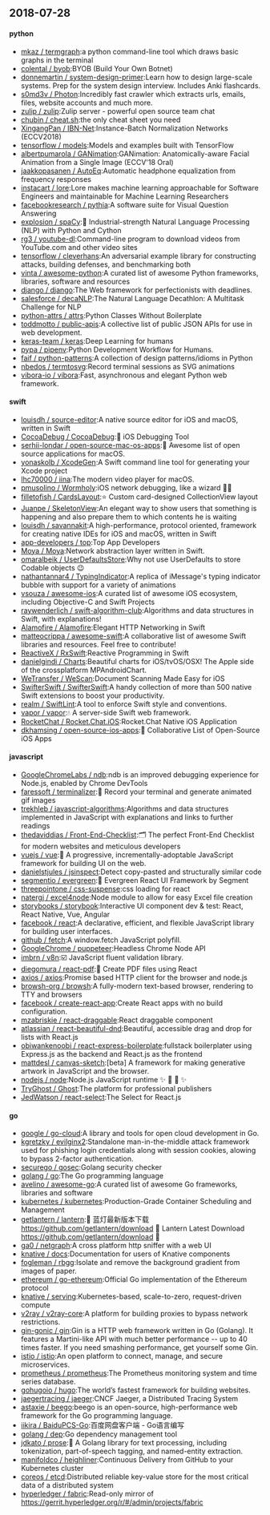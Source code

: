 ## 2018-07-28

#### python
* [mkaz / termgraph](https://github.com/mkaz/termgraph):a python command-line tool which draws basic graphs in the terminal
* [colental / byob](https://github.com/colental/byob):BYOB (Build Your Own Botnet)
* [donnemartin / system-design-primer](https://github.com/donnemartin/system-design-primer):Learn how to design large-scale systems. Prep for the system design interview. Includes Anki flashcards.
* [s0md3v / Photon](https://github.com/s0md3v/Photon):Incredibly fast crawler which extracts urls, emails, files, website accounts and much more.
* [zulip / zulip](https://github.com/zulip/zulip):Zulip server - powerful open source team chat
* [chubin / cheat.sh](https://github.com/chubin/cheat.sh):the only cheat sheet you need
* [XingangPan / IBN-Net](https://github.com/XingangPan/IBN-Net):Instance-Batch Normalization Networks (ECCV2018)
* [tensorflow / models](https://github.com/tensorflow/models):Models and examples built with TensorFlow
* [albertpumarola / GANimation](https://github.com/albertpumarola/GANimation):GANimation: Anatomically-aware Facial Animation from a Single Image (ECCV'18 Oral)
* [jaakkopasanen / AutoEq](https://github.com/jaakkopasanen/AutoEq):Automatic headphone equalization from frequency responses
* [instacart / lore](https://github.com/instacart/lore):Lore makes machine learning approachable for Software Engineers and maintainable for Machine Learning Researchers
* [facebookresearch / pythia](https://github.com/facebookresearch/pythia):A software suite for Visual Question Answering
* [explosion / spaCy](https://github.com/explosion/spaCy):💫
Industrial-strength Natural Language Processing (NLP) with Python and Cython
* [rg3 / youtube-dl](https://github.com/rg3/youtube-dl):Command-line program to download videos from YouTube.com and other video sites
* [tensorflow / cleverhans](https://github.com/tensorflow/cleverhans):An adversarial example library for constructing attacks, building defenses, and benchmarking both
* [vinta / awesome-python](https://github.com/vinta/awesome-python):A curated list of awesome Python frameworks, libraries, software and resources
* [django / django](https://github.com/django/django):The Web framework for perfectionists with deadlines.
* [salesforce / decaNLP](https://github.com/salesforce/decaNLP):The Natural Language Decathlon: A Multitask Challenge for NLP
* [python-attrs / attrs](https://github.com/python-attrs/attrs):Python Classes Without Boilerplate
* [toddmotto / public-apis](https://github.com/toddmotto/public-apis):A collective list of public JSON APIs for use in web development.
* [keras-team / keras](https://github.com/keras-team/keras):Deep Learning for humans
* [pypa / pipenv](https://github.com/pypa/pipenv):Python Development Workflow for Humans.
* [faif / python-patterns](https://github.com/faif/python-patterns):A collection of design patterns/idioms in Python
* [nbedos / termtosvg](https://github.com/nbedos/termtosvg):Record terminal sessions as SVG animations
* [vibora-io / vibora](https://github.com/vibora-io/vibora):Fast, asynchronous and elegant Python web framework.

#### swift
* [louisdh / source-editor](https://github.com/louisdh/source-editor):A native source editor for iOS and macOS, written in Swift
* [CocoaDebug / CocoaDebug](https://github.com/CocoaDebug/CocoaDebug):🚀
iOS Debugging Tool
* [serhii-londar / open-source-mac-os-apps](https://github.com/serhii-londar/open-source-mac-os-apps):🚀
Awesome list of open source applications for macOS.
* [yonaskolb / XcodeGen](https://github.com/yonaskolb/XcodeGen):A Swift command line tool for generating your Xcode project
* [lhc70000 / iina](https://github.com/lhc70000/iina):The modern video player for macOS.
* [pmusolino / Wormholy](https://github.com/pmusolino/Wormholy):iOS network debugging, like a wizard 🧙‍♂️
* [filletofish / CardsLayout](https://github.com/filletofish/CardsLayout):⭐️
Custom card-designed CollectionView layout
* [Juanpe / SkeletonView](https://github.com/Juanpe/SkeletonView):An elegant way to show users that something is happening and also prepare them to which contents he is waiting
* [louisdh / savannakit](https://github.com/louisdh/savannakit):A high-performance, protocol oriented, framework for creating native IDEs for iOS and macOS, written in Swift
* [app-developers / top](https://github.com/app-developers/top):Top App Developers
* [Moya / Moya](https://github.com/Moya/Moya):Network abstraction layer written in Swift.
* [omaralbeik / UserDefaultsStore](https://github.com/omaralbeik/UserDefaultsStore):Why not use UserDefaults to store Codable objects
😉
* [nathantannar4 / TypingIndicator](https://github.com/nathantannar4/TypingIndicator):A replica of iMessage's typing indicator bubble with support for a variety of animations
* [vsouza / awesome-ios](https://github.com/vsouza/awesome-ios):A curated list of awesome iOS ecosystem, including Objective-C and Swift Projects
* [raywenderlich / swift-algorithm-club](https://github.com/raywenderlich/swift-algorithm-club):Algorithms and data structures in Swift, with explanations!
* [Alamofire / Alamofire](https://github.com/Alamofire/Alamofire):Elegant HTTP Networking in Swift
* [matteocrippa / awesome-swift](https://github.com/matteocrippa/awesome-swift):A collaborative list of awesome Swift libraries and resources. Feel free to contribute!
* [ReactiveX / RxSwift](https://github.com/ReactiveX/RxSwift):Reactive Programming in Swift
* [danielgindi / Charts](https://github.com/danielgindi/Charts):Beautiful charts for iOS/tvOS/OSX! The Apple side of the crossplatform MPAndroidChart.
* [WeTransfer / WeScan](https://github.com/WeTransfer/WeScan):Document Scanning Made Easy for iOS
* [SwifterSwift / SwifterSwift](https://github.com/SwifterSwift/SwifterSwift):A handy collection of more than 500 native Swift extensions to boost your productivity.
* [realm / SwiftLint](https://github.com/realm/SwiftLint):A tool to enforce Swift style and conventions.
* [vapor / vapor](https://github.com/vapor/vapor):💧
A server-side Swift web framework.
* [RocketChat / Rocket.Chat.iOS](https://github.com/RocketChat/Rocket.Chat.iOS):Rocket.Chat Native iOS Application
* [dkhamsing / open-source-ios-apps](https://github.com/dkhamsing/open-source-ios-apps):📱
Collaborative List of Open-Source iOS Apps

#### javascript
* [GoogleChromeLabs / ndb](https://github.com/GoogleChromeLabs/ndb):ndb is an improved debugging experience for Node.js, enabled by Chrome DevTools
* [faressoft / terminalizer](https://github.com/faressoft/terminalizer):🦄
Record your terminal and generate animated gif images
* [trekhleb / javascript-algorithms](https://github.com/trekhleb/javascript-algorithms):Algorithms and data structures implemented in JavaScript with explanations and links to further readings
* [thedaviddias / Front-End-Checklist](https://github.com/thedaviddias/Front-End-Checklist):🗂
The perfect Front-End Checklist for modern websites and meticulous developers
* [vuejs / vue](https://github.com/vuejs/vue):🖖
A progressive, incrementally-adoptable JavaScript framework for building UI on the web.
* [danielstjules / jsinspect](https://github.com/danielstjules/jsinspect):Detect copy-pasted and structurally similar code
* [segmentio / evergreen](https://github.com/segmentio/evergreen):🌲
Evergreen React UI Framework by Segment
* [threepointone / css-suspense](https://github.com/threepointone/css-suspense):css loading for react
* [natergj / excel4node](https://github.com/natergj/excel4node):Node module to allow for easy Excel file creation
* [storybooks / storybook](https://github.com/storybooks/storybook):Interactive UI component dev & test: React, React Native, Vue, Angular
* [facebook / react](https://github.com/facebook/react):A declarative, efficient, and flexible JavaScript library for building user interfaces.
* [github / fetch](https://github.com/github/fetch):A window.fetch JavaScript polyfill.
* [GoogleChrome / puppeteer](https://github.com/GoogleChrome/puppeteer):Headless Chrome Node API
* [imbrn / v8n](https://github.com/imbrn/v8n):☑️
JavaScript fluent validation library.
* [diegomura / react-pdf](https://github.com/diegomura/react-pdf):📄
Create PDF files using React
* [axios / axios](https://github.com/axios/axios):Promise based HTTP client for the browser and node.js
* [browsh-org / browsh](https://github.com/browsh-org/browsh):A fully-modern text-based browser, rendering to TTY and browsers
* [facebook / create-react-app](https://github.com/facebook/create-react-app):Create React apps with no build configuration.
* [mzabriskie / react-draggable](https://github.com/mzabriskie/react-draggable):React draggable component
* [atlassian / react-beautiful-dnd](https://github.com/atlassian/react-beautiful-dnd):Beautiful, accessible drag and drop for lists with React.js
* [obiwankenoobi / react-express-boilerplate](https://github.com/obiwankenoobi/react-express-boilerplate):fullstack boilerplater using Express.js as the backend and React.js as the frontend
* [mattdesl / canvas-sketch](https://github.com/mattdesl/canvas-sketch):[beta] A framework for making generative artwork in JavaScript and the browser.
* [nodejs / node](https://github.com/nodejs/node):Node.js JavaScript runtime
✨
🐢
🚀
✨
* [TryGhost / Ghost](https://github.com/TryGhost/Ghost):The platform for professional publishers
* [JedWatson / react-select](https://github.com/JedWatson/react-select):The Select for React.js

#### go
* [google / go-cloud](https://github.com/google/go-cloud):A library and tools for open cloud development in Go.
* [kgretzky / evilginx2](https://github.com/kgretzky/evilginx2):Standalone man-in-the-middle attack framework used for phishing login credentials along with session cookies, alowing to bypass 2-factor authentication.
* [securego / gosec](https://github.com/securego/gosec):Golang security checker
* [golang / go](https://github.com/golang/go):The Go programming language
* [avelino / awesome-go](https://github.com/avelino/awesome-go):A curated list of awesome Go frameworks, libraries and software
* [kubernetes / kubernetes](https://github.com/kubernetes/kubernetes):Production-Grade Container Scheduling and Management
* [getlantern / lantern](https://github.com/getlantern/lantern):🔴
蓝灯最新版本下载 https://github.com/getlantern/download
🔴
Lantern Latest Download https://github.com/getlantern/download
🔴
* [ga0 / netgraph](https://github.com/ga0/netgraph):A cross platform http sniffer with a web UI
* [knative / docs](https://github.com/knative/docs):Documentation for users of Knative components
* [fogleman / rbgg](https://github.com/fogleman/rbgg):Isolate and remove the background gradient from images of paper.
* [ethereum / go-ethereum](https://github.com/ethereum/go-ethereum):Official Go implementation of the Ethereum protocol
* [knative / serving](https://github.com/knative/serving):Kubernetes-based, scale-to-zero, request-driven compute
* [v2ray / v2ray-core](https://github.com/v2ray/v2ray-core):A platform for building proxies to bypass network restrictions.
* [gin-gonic / gin](https://github.com/gin-gonic/gin):Gin is a HTTP web framework written in Go (Golang). It features a Martini-like API with much better performance -- up to 40 times faster. If you need smashing performance, get yourself some Gin.
* [istio / istio](https://github.com/istio/istio):An open platform to connect, manage, and secure microservices.
* [prometheus / prometheus](https://github.com/prometheus/prometheus):The Prometheus monitoring system and time series database.
* [gohugoio / hugo](https://github.com/gohugoio/hugo):The world’s fastest framework for building websites.
* [jaegertracing / jaeger](https://github.com/jaegertracing/jaeger):CNCF Jaeger, a Distributed Tracing System
* [astaxie / beego](https://github.com/astaxie/beego):beego is an open-source, high-performance web framework for the Go programming language.
* [iikira / BaiduPCS-Go](https://github.com/iikira/BaiduPCS-Go):百度网盘客户端 - Go语言编写
* [golang / dep](https://github.com/golang/dep):Go dependency management tool
* [jdkato / prose](https://github.com/jdkato/prose):📖
A Golang library for text processing, including tokenization, part-of-speech tagging, and named-entity extraction.
* [manifoldco / heighliner](https://github.com/manifoldco/heighliner):Continuous Delivery from GitHub to your Kubernetes cluster
* [coreos / etcd](https://github.com/coreos/etcd):Distributed reliable key-value store for the most critical data of a distributed system
* [hyperledger / fabric](https://github.com/hyperledger/fabric):Read-only mirror of https://gerrit.hyperledger.org/r/#/admin/projects/fabric
